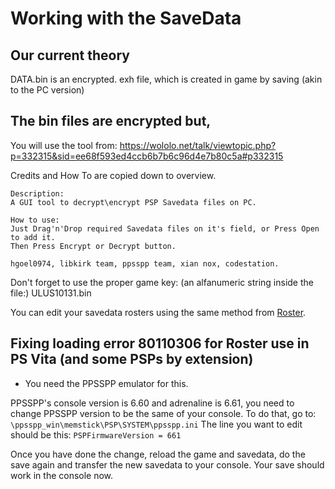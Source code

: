 # Working with the SaveData

## Our current theory

DATA.bin is an encrypted. exh file, which is created in game by saving (akin to the PC version)

## The bin files are encrypted but,

You will use the tool from:
https://wololo.net/talk/viewtopic.php?p=332315&sid=ee68f593ed4ccb6b7b6c96d4e7b80c5a#p332315

Credits and How To are copied down to overview.
```
Description:
A GUI tool to decrypt\encrypt PSP Savedata files on PC.

How to use:
Just Drag'n'Drop required Savedata files on it's field, or Press Open to add it.
Then Press Encrypt or Decrypt button.

hgoel0974, libkirk team, ppsspp team, xian nox, codestation.
```

Don't forget to use the proper game key: (an alfanumeric string inside the file:) ULUS10131.bin

You can edit your savedata rosters using the same method from
[Roster](https://github.com/Bunkai9448/NHL-07_public/tree/main/Roster).

## Fixing loading error 80110306 for Roster use in PS Vita (and some PSPs by extension) 

- You need the PPSSPP emulator for this.

PPSSPP's console version is 6.60 and adrenaline is 6.61, you need to change PPSSPP version to be the same of your console. 
To do that, go to:
`\ppsspp_win\memstick\PSP\SYSTEM\ppsspp.ini`
The line you want to edit should be this:
`PSPFirmwareVersion = 661`

Once you have done the change, reload the game and savedata, do the save again and transfer the new savedata to your console. Your save should work in the console now.
